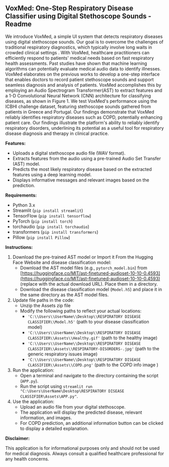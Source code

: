## VoxMed: One-Step Respiratory Disease Classifier using Digital Stethoscope Sounds - Readme

We introduce VoxMed, a simple UI system that detects respiratory diseases using digital stethoscope sounds. Our goal is to overcome the challenges of traditional respiratory diagnostics, which typically involve long waits in crowded clinical settings . With VoxMed, healthcare practitioners can efficiently respond to patients' medical needs based on fast respiratory health assessments.
Past studies have shown that machine learning algorithms can potentially evaluate medical audio data to identify illnesses. VoxMed elaborates on the previous works to develop a one-step interface that enables doctors to record patient stethoscope sounds and support seamless diagnosis and analysis of patients. VoxMed accomplishes this by employing an Audio Spectrogram Transformer(AST) to extract features and a 1-D Convolutional Neural Network (CNN) architecture for classifying diseases, as shown in Figure 1. 
We test VoxMed's performance using the ICBHI challenge dataset, featuring stethoscope sounds gathered from patients in Greece and Portugal. Our findings demonstrate that VoxMed reliably identifies respiratory diseases such as COPD, potentially enhancing patient care.
Our findings illustrate the platform's ability to reliably identify respiratory disorders, underlining its potential as a useful tool for respiratory disease diagnosis and therapy in clinical practice.

**Features:**

- Uploads a digital stethoscope audio file (WAV format).
- Extracts features from the audio using a pre-trained Audio Set Transfer (AST) model.
- Predicts the most likely respiratory disease based on the extracted features using a deep learning model.
- Displays informative messages and relevant images based on the prediction.

**Requirements:**

- Python 3.x
- Streamlit (`pip install streamlit`)
- TensorFlow (`pip install tensorflow`)
- PyTorch (`pip install torch`)
- torchaudio (`pip install torchaudio`)
- transformers (`pip install transformers`)
- Pillow (`pip install Pillow`)

**Instructions:**

1. Download the pre-trained AST model or Import it From the Hugging Face Website and disease classification model:
    - Download the AST model files (e.g., `pytorch_model.bin`) from [https://huggingface.co/MIT/ast-finetuned-audioset-10-10-0.4593](https://huggingface.co/MIT/ast-finetuned-audioset-10-10-0.4593) (replace with the actual download URL). Place them in a directory.
    - Download the disease classification model (`Model.h5`) and place it in the same directory as the AST model files.
2. Update file paths in the code:
    - Unzip the Assets zip file
    - Modify the following paths to reflect your actual locations:
        - `'C:\\Users\\UserName\\Desktop\\RESPIRATORY DISEASE CLASSIFIER\\Model.h5'` (path to your disease classification model)
        - `'C:\\Users\\UserName\\Desktop\\RESPIRATORY DISEASE CLASSIFIER\\Assets\\Healthy.gif'` (path to the healthy image)
        - `'C:\\Users\\UserName\\Desktop\\RESPIRATORY DISEASE CLASSIFIER\\Assets\\RESPIRATORY-DISORDERS-.jpg'` (path to the generic respiratory issues image)
        - `'C:\\Users\\UserName\\Desktop\\RESPIRATORY DISEASE CLASSIFIER\\Assets\\COPD.png'` (path to the COPD info image )
3. Run the application:
    - Open a terminal and navigate to the directory containing the script (`APP.py`).
    - Run the script using `streamlit run "C:\Users\UserName\Desktop\RESPIRATORY DISEASE CLASSIFIER\Assets\APP.py"`.
4. Use the application:
    - Upload an audio file from your digital stethoscope.
    - The application will display the predicted disease, relevant information, and images.
    - For COPD prediction, an additional information button can be clicked to display a detailed explanation.

**Disclaimer:**

This application is for informational purposes only and should not be used for medical diagnosis. Always consult a qualified healthcare professional for any health concerns.
